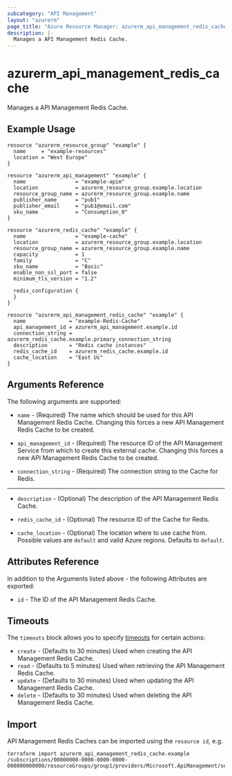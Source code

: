 ```yaml
---
subcategory: "API Management"
layout: "azurerm"
page_title: "Azure Resource Manager: azurerm_api_management_redis_cache"
description: |-
  Manages a API Management Redis Cache.
---
```


# azurerm_api_management_redis_cache

Manages a API Management Redis Cache.

## Example Usage

```hcl
resource "azurerm_resource_group" "example" {
  name     = "example-resources"
  location = "West Europe"
}

resource "azurerm_api_management" "example" {
  name                = "example-apim"
  location            = azurerm_resource_group.example.location
  resource_group_name = azurerm_resource_group.example.name
  publisher_name      = "pub1"
  publisher_email     = "pub1@email.com"
  sku_name            = "Consumption_0"
}

resource "azurerm_redis_cache" "example" {
  name                = "example-cache"
  location            = azurerm_resource_group.example.location
  resource_group_name = azurerm_resource_group.example.name
  capacity            = 1
  family              = "C"
  sku_name            = "Basic"
  enable_non_ssl_port = false
  minimum_tls_version = "1.2"

  redis_configuration {
  }
}

resource "azurerm_api_management_redis_cache" "example" {
  name              = "example-Redis-Cache"
  api_management_id = azurerm_api_management.example.id
  connection_string = azurerm_redis_cache.example.primary_connection_string
  description       = "Redis cache instances"
  redis_cache_id    = azurerm_redis_cache.example.id
  cache_location    = "East Us"
}
```

## Arguments Reference

The following arguments are supported:

* `name` - (Required) The name which should be used for this API Management Redis Cache. Changing this forces a new API Management Redis Cache to be created.

* `api_management_id` - (Required) The resource ID of the API Management Service from which to create this external cache. Changing this forces a new API Management Redis Cache to be created.

* `connection_string` - (Required) The connection string to the Cache for Redis.

---

* `description` - (Optional) The description of the API Management Redis Cache.

* `redis_cache_id` - (Optional) The resource ID of the Cache for Redis.

* `cache_location` - (Optional) The location where to use cache from. Possible values are `default` and valid Azure regions. Defaults to `default`.

## Attributes Reference

In addition to the Arguments listed above - the following Attributes are exported: 

* `id` - The ID of the API Management Redis Cache.

## Timeouts

The `timeouts` block allows you to specify [timeouts](https://www.terraform.io/language/resources/syntax#operation-timeouts) for certain actions:

* `create` - (Defaults to 30 minutes) Used when creating the API Management Redis Cache.
* `read` - (Defaults to 5 minutes) Used when retrieving the API Management Redis Cache.
* `update` - (Defaults to 30 minutes) Used when updating the API Management Redis Cache.
* `delete` - (Defaults to 30 minutes) Used when deleting the API Management Redis Cache.

## Import

API Management Redis Caches can be imported using the `resource id`, e.g.

```shell
terraform import azurerm_api_management_redis_cache.example /subscriptions/00000000-0000-0000-0000-000000000000/resourceGroups/group1/providers/Microsoft.ApiManagement/service/service1/caches/cache1
```
